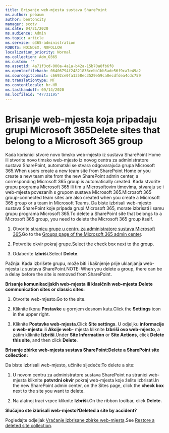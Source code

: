 ```yaml
---
title: Brisanje web-mjesta sustava SharePoint
ms.author: pebaum
author: bentoncity
manager: scotv
ms.date: 04/21/2020
ms.audience: Admin
ms.topic: article
ms.service: o365-administration
ROBOTS: NOINDEX, NOFOLLOW
localization_priority: Normal
ms.collection: Adm_O365
ms.custom: ''
ms.assetid: 4a71f3cd-000a-4a1a-b42a-15b70a8fb6f8
ms.openlocfilehash: 06406794f24821836cebb1bb5ade56f9ca7e49a2
ms.sourcegitcommit: c6692ce0fa1358ec3529e59ca0ecdfdea4cdc759
ms.translationtype: MT
ms.contentlocale: hr-HR
ms.lasthandoff: 09/14/2020
ms.locfileid: "47731195"
---
```

# <a name="delete-sites-that-belong-to-a-microsoft-365-group"></a><span data-ttu-id="dd9b8-102">Brisanje web-mjesta koja pripadaju grupi Microsoft 365</span><span class="sxs-lookup"><span data-stu-id="dd9b8-102">Delete sites that belong to a Microsoft 365 group</span></span>

<span data-ttu-id="dd9b8-103">Kada korisnici stvore novo timsko web-mjesto iz sustava SharePoint Home ili stvorite novo timsko web-mjesto iz novog centra za administratore sustava SharePoint, automatski se stvara odgovarajuća grupa Microsoft 365.</span><span class="sxs-lookup"><span data-stu-id="dd9b8-103">When users create a new team site from SharePoint Home or you create a new team site from the new SharePoint admin center, a corresponding Microsoft 365 group is automatically created.</span></span> <span data-ttu-id="dd9b8-104">Kada stvorite grupu programa Microsoft 365 ili tim u Microsoftovim timovima, stvaraju se i web-mjesta povezanih s grupom sustava Microsoft 365.</span><span class="sxs-lookup"><span data-stu-id="dd9b8-104">Microsoft 365 group-connected team sites are also created when you create a Microsoft 365 group or a team in Microsoft Teams.</span></span> <span data-ttu-id="dd9b8-105">Da biste izbrisali web-mjesto sustava SharePoint koje pripada grupi Microsoft 365, morate izbrisati i samu grupu programa Microsoft 365.</span><span class="sxs-lookup"><span data-stu-id="dd9b8-105">To delete a SharePoint site that belongs to a Microsoft 365 group, you need to delete the Microsoft 365 group itself.</span></span> 
  
1. <span data-ttu-id="dd9b8-106">Otvorite [stranicu grupe u centru za administratore sustava Microsoft 365](https://portal.office.com/adminportal/home#/groups).</span><span class="sxs-lookup"><span data-stu-id="dd9b8-106">Go to the [Groups page of the Microsoft 365 admin center](https://portal.office.com/adminportal/home#/groups).</span></span>
    
2. <span data-ttu-id="dd9b8-107">Potvrdite okvir pokraj grupe.</span><span class="sxs-lookup"><span data-stu-id="dd9b8-107">Select the check box next to the group.</span></span>
    
3. <span data-ttu-id="dd9b8-108">Odaberite **Izbriši**.</span><span class="sxs-lookup"><span data-stu-id="dd9b8-108">Select **Delete**.</span></span>
    
<span data-ttu-id="dd9b8-109">Pažnja: Kada izbrišete grupu, može biti i kašnjenje prije uklanjanja web-mjesta iz sustava SharePoint.</span><span class="sxs-lookup"><span data-stu-id="dd9b8-109">NOTE: When you delete a group, there can be a delay before the site is removed from SharePoint.</span></span>
  
<span data-ttu-id="dd9b8-110">**Brisanje komunikacijskih web-mjesta ili klasičnih web-mjesta:**</span><span class="sxs-lookup"><span data-stu-id="dd9b8-110">**Delete communication sites or classic sites:**</span></span>

1. <span data-ttu-id="dd9b8-111">Otvorite web-mjesto.</span><span class="sxs-lookup"><span data-stu-id="dd9b8-111">Go to the site.</span></span>
  
2. <span data-ttu-id="dd9b8-112">Kliknite ikonu **Postavke** u gornjem desnom kutu.</span><span class="sxs-lookup"><span data-stu-id="dd9b8-112">Click the **Settings** icon in the upper right.</span></span> 
  
3. <span data-ttu-id="dd9b8-113">Kliknite **Postavke web-mjesta**.</span><span class="sxs-lookup"><span data-stu-id="dd9b8-113">Click **Site settings**.</span></span> <span data-ttu-id="dd9b8-114">U odjeljku **informacije o web-mjestu** ili **Akcije web-** mjesta kliknite **Izbriši ovo web-mjesto**, a zatim kliknite **Izbriši**.</span><span class="sxs-lookup"><span data-stu-id="dd9b8-114">Under **Site Information** or **Site Actions**, click **Delete this site**, and then click **Delete**.</span></span>
  
<span data-ttu-id="dd9b8-115">**Brisanje zbirke web-mjesta sustava SharePoint:**</span><span class="sxs-lookup"><span data-stu-id="dd9b8-115">**Delete a SharePoint site collection:**</span></span>

<span data-ttu-id="dd9b8-116">Da biste izbrisali web-mjesto, učinite sljedeće:</span><span class="sxs-lookup"><span data-stu-id="dd9b8-116">To delete a site:</span></span>
  
1. <span data-ttu-id="dd9b8-117">U novom centru za administratore sustava SharePoint na stranici web-mjesta kliknite **potvrdni okvir** pokraj web-mjesta koje želite izbrisati.</span><span class="sxs-lookup"><span data-stu-id="dd9b8-117">In the new SharePoint admin center, on the Sites page, click the **check box** next to the site you want to delete.</span></span> 
    
2. <span data-ttu-id="dd9b8-118">Na alatnoj traci vrpce kliknite **Izbriši.**</span><span class="sxs-lookup"><span data-stu-id="dd9b8-118">On the ribbon toolbar, click **Delete.**</span></span>
    
<span data-ttu-id="dd9b8-119">**Slučajno ste izbrisali web-mjesto?**</span><span class="sxs-lookup"><span data-stu-id="dd9b8-119">**Deleted a site by accident?**</span></span>

<span data-ttu-id="dd9b8-120">Pogledajte odjeljak [Vraćanje izbrisane zbirke web-mjesta](https://go.microsoft.com/fwlink/?linkid=867660).</span><span class="sxs-lookup"><span data-stu-id="dd9b8-120">See [Restore a deleted site collection](https://go.microsoft.com/fwlink/?linkid=867660).</span></span>
  

